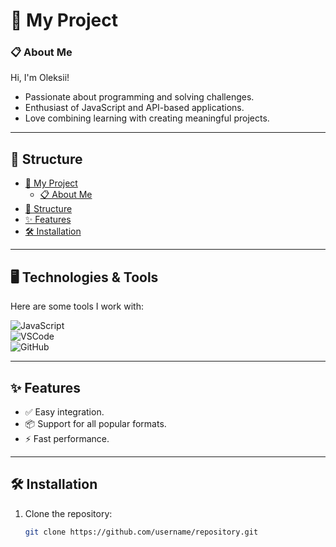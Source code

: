 # 🚀 My Project

### 📋 About Me

Hi, I'm Oleksii!  
- Passionate about programming and solving challenges.  
- Enthusiast of JavaScript and API-based applications.  
- Love combining learning with creating meaningful projects.  


---

## 📂 Structure
- [🚀 My Project](#-my-project)
    - [📋 About Me](#-about-#)
- [📂 Structure](#-structure)
- [✨ Features](#-features)
- [🛠️ Installation](#-installation)

---

## 🖥️ Technologies & Tools  
Here are some tools I work with:  

![JavaScript](https://img.shields.io/badge/JavaScript-000000?style=flat&logo=javascript&logoColor=F7DF1E)  
![VSCode](https://img.shields.io/badge/VSCode-007ACC?style=flat&logo=visual-studio-code&logoColor=white)  
![GitHub](https://img.shields.io/badge/GitHub-181717?style=flat&logo=github&logoColor=white)  


---

## ✨ Features  
- ✅ Easy integration.  
- 📦 Support for all popular formats.  
- ⚡ Fast performance.

---

## 🛠️ Installation

1. Clone the repository:  
   ```bash
   git clone https://github.com/username/repository.git
